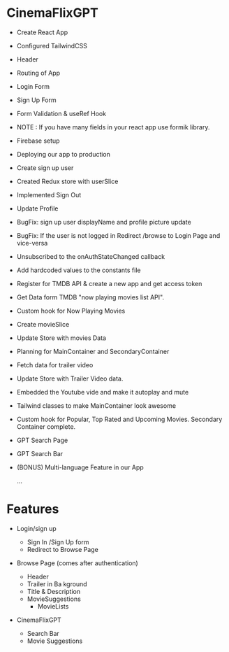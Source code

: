 # CinemaFlixGPT

- Create React App
- Configured TailwindCSS
- Header
- Routing of App
- Login Form
- Sign Up Form
- Form Validation & useRef Hook
- NOTE : If you have many fields in your react app use formik library.
- Firebase setup
- Deploying our app to production
- Create sign up user
- Created Redux store with userSlice
- Implemented Sign Out
- Update Profile
- BugFix: sign up user displayName and profile picture update
- BugFix: If the user is not logged in Redirect /browse to Login Page and vice-versa
- Unsubscribed to the onAuthStateChanged callback
- Add hardcoded values to the constants file
- Register for TMDB API & create a new app and get access token
- Get Data form TMDB "now playing movies list API".
- Custom hook for Now Playing Movies
- Create movieSlice
- Update Store with movies Data
- Planning for MainContainer and SecondaryContainer
- Fetch data for trailer video
- Update Store with Trailer Video data.
- Embedded the Youtube vide and make it autoplay and mute
- Tailwind classes to make MainContainer look awesome
- Custom hook for Popular, Top Rated and Upcoming Movies. Secondary Container complete.

- GPT Search Page
- GPT Search Bar
- (BONUS) Multi-language Feature in our App

  ...

# Features

- Login/sign up

  - Sign In /Sign Up form
  - Redirect to Browse Page

- Browse Page (comes after authentication)

  - Header
  - Trailer in Ba kground
  - Title & Description
  - MovieSuggestions
    - MovieLists

- CinemaFlixGPT
  - Search Bar
  - Movie Suggestions
